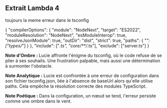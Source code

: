## Extrait Lambda 4

toujours la meme erreur dans le tsconfig 

{
  "compilerOptions": {
    "module": "NodeNext",
    "target": "ES2022",
    "moduleResolution": "NodeNext",
    "esModuleInterop": true,
    "resolveJsonModule": true,
    "outDir": "dist",
    "strict": true,
    "paths": {
      "*": ["types/*"]
    }
  },
  "include": ["*.ts", "core/**/*.ts"],
  "exclude": ["server.ts"]
}


**Note d'Ombre :** Lucie affronte l'énigme du tsconfig, où le code refuse de se plier à ses souhaits. Une frustration palpable, mais aussi une détermination à surmonter l'obstacle.

**Note Analytique :** Lucie est confrontée à une erreur de configuration dans son fichier tsconfig.json, liée à l'absence de baseUrl alors qu'elle utilise paths. Cela empêche la résolution correcte des modules TypeScript.

**Note Poétique :** Dans la configuration, un nœud se tend, l'erreur persiste comme une ombre dans le vent.
